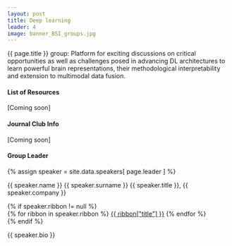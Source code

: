```yaml
---
layout: post
title: Deep learning
leader: 4
image: banner_BSI_groups.jpg
---
```


{{ page.title }} group: Platform for exciting discussions on critical opportunities as well as challenges posed in advancing DL architectures to learn powerful brain representations, their methodological interpretability and extension to multimodal data fusion.

#### List of Resources
[Coming soon]

#### Journal Club Info 
[Coming soon]

#### Group Leader
<div class="text-left people-modal">
    <div class="modal-body">
        <div class="people-details">
            <div class="row">
                <div class="col-md-2 col-sm-2">
                    {% assign speaker = site.data.speakers[ page.leader ] %}
                    <div class="flow-img img-circle people-img" style="background-image: url({{ site.baseurl | append: '/img/people/' | append: speaker.thumbnailUrl }})"></div>
                </div>
                <div class="col-md-10 col-sm-10 details">
                    <p class="name">{{ speaker.name }} {{ speaker.surname }}
                        <span class="position">{{ speaker.title }}, {{ speaker.company }}</span>
                    </p>
                    {% if speaker.ribbon != null %}
                    <div class="modal-ribbon-wrapper">
                        {% for ribbon in speaker.ribbon %}
                            <a class="modal-ribbon" href="{{ ribbon["url"] }}" target="_blank">{{ ribbon["title"] }}</a>   
                        {% endfor %}
                    </div>
                    {% endif %}
                    <p class="about">{{ speaker.bio }}</p>
                </div>
            </div>
        </div>
    </div>

</div>

